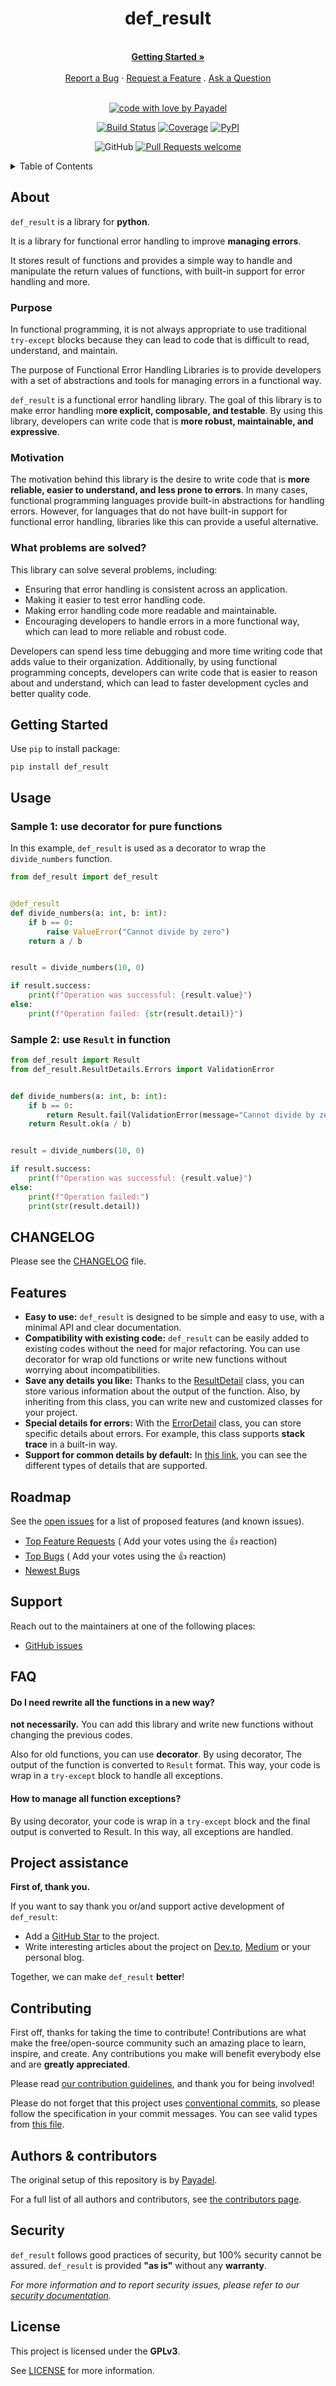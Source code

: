 <div align="center">
  <h1>def_result</h1>
  <br />
  <a href="#getting-started"><strong>Getting Started »</strong></a>
  <br />
  <br />
  <a href="https://github.com/Payadel/def_result/issues/new?assignees=&labels=scope-bug&template=BUG_REPORT.md&title=bug%3A+">Report a Bug</a>
  ·
  <a href="https://github.com/Payadel/def_result/issues/new?assignees=&labels=scope-enhancement&template=FEATURE_REQUEST.md&title=feat%3A+">Request a Feature</a>
  .
  <a href="https://github.com/Payadel/def_result/issues/new?assignees=&labels=help-wanted&template=SUPPORT_QUESTION.md&title=support%3A+">Ask a Question</a>
</div>

<div align="center">
<br />

[![code with love by Payadel](https://img.shields.io/badge/%3C%2F%3E%20with%20%E2%99%A5%20by-Payadel-ff1414.svg?style=flat-square)](https://github.com/Payadel)

[![Build Status](https://img.shields.io/github/actions/workflow/status/Payadel/def_result/build.yaml?branch=dev)](https://github.com/Payadel/def_result/actions/workflows/build.yaml?query=branch%3Adev)
[![Coverage](https://img.shields.io/badge/coverage-100%25-brightgreen.svg)](coverage.md)
[![PyPI](https://img.shields.io/pypi/v/def_result.svg)](https://pypi.org/project/def_result/)

![GitHub](https://img.shields.io/github/license/Payadel/def_result)
[![Pull Requests welcome](https://img.shields.io/badge/PRs-welcome-ff69b4.svg?style=flat-square)](https://github.com/Payadel/def_result/issues?q=is%3Aissue+is%3Aopen)



</div>
<details>
<summary>Table of Contents</summary>

- [About](#about)
    - [Purpose](#Purpose)
    - [Motivation](#Motivation)
    - [What problems are solved?](#what-problems-are-solved)
- [Getting Started](#getting-started)
- [Usage](#usage)
    - [Documentation](#documentation)
- [CHANGELOG](#changelog)
- [Features](#features)
- [Roadmap](#roadmap)
- [Support](#support)
- [FAQ](#faq)
- [Project assistance](#project-assistance)
- [Contributing](#contributing)
- [Authors & contributors](#authors--contributors)
- [Security](#security)
- [License](#license)
</details>

## About

`def_result` is a library for **python**.

It is a library for functional error handling to improve **managing errors**.

It stores result of functions and provides a simple way to handle and manipulate the return values of functions, with built-in support for error
handling and more.

### Purpose

In functional programming, it is not always appropriate to use traditional `try-except` blocks because they can lead to code
that is difficult to read, understand, and maintain.

The purpose of Functional Error Handling Libraries is to provide developers with a set of abstractions and tools for
managing errors in a functional way.

`def_result` is a functional error handling library. The goal of this library is to make error handling m**ore explicit, composable, and testable**. By using this library, developers can write code that is **more robust, maintainable, and expressive**.

### Motivation

The motivation behind this library is the desire to write code that is **more reliable, easier to understand, and less
prone to errors**. In many cases, functional programming languages provide built-in abstractions for handling errors.
However, for languages that do not have built-in support for functional error handling, libraries like this can provide
a useful alternative.

### What problems are solved?

This library can solve several problems, including:

- Ensuring that error handling is consistent across an application.
- Making it easier to test error handling code.
- Making error handling code more readable and maintainable.
- Encouraging developers to handle errors in a more functional way, which can lead to more reliable and robust code.

Developers
can spend less time debugging and more time writing code that adds value to their organization. Additionally, by using
functional programming concepts, developers can write code that is easier to reason about and understand, which can lead
to faster development cycles and better quality code.

## Getting Started

Use `pip` to install package:

`pip install def_result`

## Usage

### Sample 1: use decorator for pure functions

In this example, `def_result` is used as a decorator to wrap the `divide_numbers` function.

```python
from def_result import def_result


@def_result
def divide_numbers(a: int, b: int):
    if b == 0:
        raise ValueError("Cannot divide by zero")
    return a / b


result = divide_numbers(10, 0)

if result.success:
    print(f"Operation was successful: {result.value}")
else:
    print(f"Operation failed: {str(result.detail)}")
```

### Sample 2: use `Result` in function

```python
from def_result import Result
from def_result.ResultDetails.Errors import ValidationError


def divide_numbers(a: int, b: int):
    if b == 0:
        return Result.fail(ValidationError(message="Cannot divide by zero"))
    return Result.ok(a / b)


result = divide_numbers(10, 0)

if result.success:
    print(f"Operation was successful: {result.value}")
else:
    print(f"Operation failed:")
    print(str(result.detail))

```

## CHANGELOG

Please see the [CHANGELOG](https://github.com/Payadel/def_result/blob/main/CHANGELOG.md) file.

## Features

- **Easy to use:** `def_result` is designed to be simple and easy to use, with a minimal API and clear documentation.
- **Compatibility with existing code:** `def_result` can be easily added to existing codes without the need for major
  refactoring. You can use decorator for wrap old functions or write new functions without worrying about incompatibilities.
- **Save any details you like:** Thanks to the [ResultDetail](https://github.com/Payadel/def_result/blob/main/def_result/ResultDetail.py) class, you can store various information about the output of the function. Also, by inheriting from this class, you can write new and customized classes for your project.
- **Special details for errors:** With the [ErrorDetail](https://github.com/Payadel/def_result/blob/main/def_result/ResultDetails/ErrorDetail.py) class, you can store specific details about errors. For example, this class supports **stack trace** in a built-in way.
- **Support for common details by default:** In [this link](https://github.com/Payadel/def_result/tree/main/def_result/ResultDetails), you can see the different types of details that are supported.

## Roadmap

See the [open issues](https://github.com/Payadel/def_result/issues) for a list of proposed features (and known issues).

- [Top Feature Requests](https://github.com/Payadel/def_result/issues?q=label%3Ascope-enhancement+is%3Aopen+sort%3Areactions-%2B1-desc) (
  Add your votes using the 👍 reaction)
- [Top Bugs](https://github.com/Payadel/def_result/issues?q=is%3Aissue+is%3Aopen+label%3Ascope-bug+sort%3Areactions-%2B1-desc) (
  Add your votes using the 👍 reaction)
- [Newest Bugs](https://github.com/Payadel/def_result/issues?q=is%3Aopen+is%3Aissue+label%3Ascope-bug)

## Support

Reach out to the maintainers at one of the following places:

- [GitHub issues](https://github.com/Payadel/def_result/issues/new?assignees=&labels=help-wanted&template=SUPPORT_QUESTION.md&title=support%3A+)

## FAQ

#### Do I need rewrite all the functions in a new way?

**not necessarily.** You can add this library and write new functions without changing the previous codes.

Also for old functions, you can use **decorator**. By using decorator, The output of the function is converted to `Result` format. This way, your code is wrap in a `try-except` block to handle all exceptions.

#### How to manage all function exceptions?

By using decorator, your code is wrap in a `try-except` block and the final output is converted to Result. In this way, all exceptions are handled.

## Project assistance

**First of, thank you.**

If you want to say thank you or/and support active development of `def_result`:

- Add a [GitHub Star](https://github.com/Payadel/def_result) to the project.
- Write interesting articles about the project on [Dev.to](https://dev.to/), [Medium](https://medium.com/) or your
  personal blog.

Together, we can make `def_result` **better**!

## Contributing

First off, thanks for taking the time to contribute! Contributions are what make the free/open-source community such an
amazing place to learn, inspire, and create. Any contributions you make will benefit everybody else and are **greatly
appreciated**.

Please read [our contribution guidelines](https://github.com/Payadel/def_result/blob/main/docs/CONTRIBUTING.md), and thank you for being involved!

Please do not forget that this project uses [conventional commits](https://www.conventionalcommits.org), so please follow the specification in your commit messages.
You can see valid types from [this file](.versionrc.json).

## Authors & contributors

The original setup of this repository is by [Payadel](https://github.com/Payadel).

For a full list of all authors and contributors,
see [the contributors page](https://github.com/Payadel/def_result/contributors).

## Security

`def_result` follows good practices of security, but 100% security cannot be assured. `def_result` is provided **"as
is"** without any **warranty**.

_For more information and to report security issues, please refer to our [security documentation](https://github.com/Payadel/def_result/blob/main/docs/SECURITY.md)._

## License

This project is licensed under the **GPLv3**.

See [LICENSE](https://github.com/Payadel/def_result/blob/main/LICENSE) for more information.

